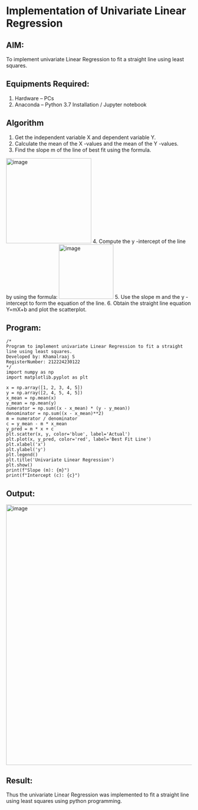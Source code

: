 # Implementation of Univariate Linear Regression
## AIM:
To implement univariate Linear Regression to fit a straight line using least squares.

## Equipments Required:
1. Hardware – PCs
2. Anaconda – Python 3.7 Installation / Jupyter notebook

## Algorithm
1. Get the independent variable X and dependent variable Y.
2. Calculate the mean of the X -values and the mean of the Y -values.
3. Find the slope m of the line of best fit using the formula. 
<img width="231" alt="image" src="https://user-images.githubusercontent.com/93026020/192078527-b3b5ee3e-992f-46c4-865b-3b7ce4ac54ad.png">
4. Compute the y -intercept of the line by using the formula:
<img width="148" alt="image" src="https://user-images.githubusercontent.com/93026020/192078545-79d70b90-7e9d-4b85-9f8b-9d7548a4c5a4.png">
5. Use the slope m and the y -intercept to form the equation of the line.
6. Obtain the straight line equation Y=mX+b and plot the scatterplot.

## Program:
```
/*
Program to implement univariate Linear Regression to fit a straight line using least squares.
Developed by: Khamalraaj S
RegisterNumber: 212224230122
*/
import numpy as np
import matplotlib.pyplot as plt

x = np.array([1, 2, 3, 4, 5])
y = np.array([2, 4, 5, 4, 5])
x_mean = np.mean(x)
y_mean = np.mean(y)
numerator = np.sum((x - x_mean) * (y - y_mean))
denominator = np.sum((x - x_mean)**2)
m = numerator / denominator
c = y_mean - m * x_mean
y_pred = m * x + c
plt.scatter(x, y, color='blue', label='Actual')
plt.plot(x, y_pred, color='red', label='Best Fit Line')
plt.xlabel('x')
plt.ylabel('y')
plt.legend()
plt.title('Univariate Linear Regression')
plt.show()
print(f"Slope (m): {m}")
print(f"Intercept (c): {c}")
```

## Output:
<img width="836" height="707" alt="image" src="https://github.com/user-attachments/assets/5b7a01ff-1030-46f6-a7f4-d5b2f3e2f351" />



## Result:
Thus the univariate Linear Regression was implemented to fit a straight line using least squares using python programming.
